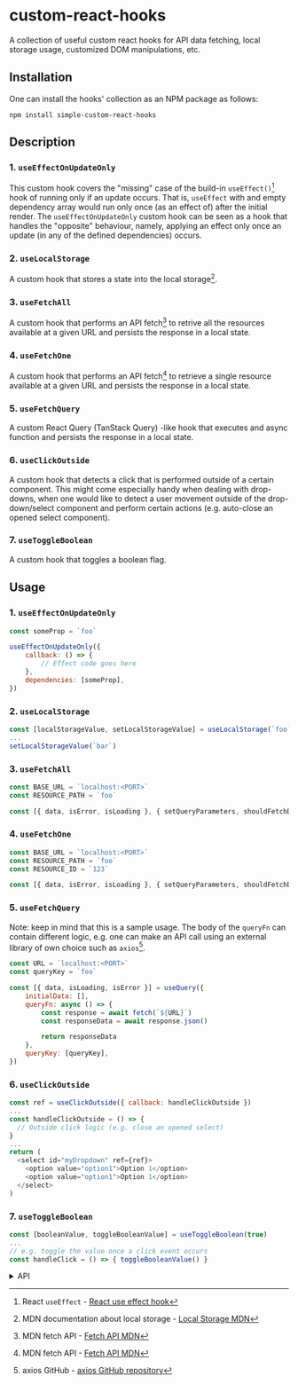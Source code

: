 # custom-react-hooks

A collection of useful custom react hooks for API data fetching, local storage usage, customized DOM manipulations, etc.

## Installation

One can install the hooks' collection as an NPM package as follows:

```
npm install simple-custom-react-hooks
```

## Description

### 1. `useEffectOnUpdateOnly`

This custom hook covers the "missing" case of the build-in `useEffect()`[^1] hook of running only if an update occurs. That is, `useEffect` with and empty dependency array would run only once (as an effect of) after the initial render.
The `useEffectOnUpdateOnly` custom hook can be seen as a hook that handles the "opposite" behaviour, namely, applying an effect only once an update (in any of the defined dependencies) occurs.

### 2. `useLocalStorage`

A custom hook that stores a state into the local storage[^2].

### 3. `useFetchAll`

A custom hook that performs an API fetch[^3] to retrive all the resources available at a given URL and persists the response in a local state.

### 4. `useFetchOne`

A custom hook that performs an API fetch[^3] to retrieve a single resource available at a given URL and persists the response in a local state.

### 5. `useFetchQuery`

A custom React Query (TanStack Query) -like hook that executes and async function and persists the response in a local state.

### 6. `useClickOutside`

A custom hook that detects a click that is performed outside of a certain component. This might come especially handy when dealing with drop-downs, when one would like to detect a user movement outside of the drop-down/select
component and perform certain actions (e.g. auto-close an opened select component).

### 7. `useToggleBoolean`

A custom hook that toggles a boolean flag.

## Usage

### 1. `useEffectOnUpdateOnly`

```js
const someProp = `foo`

useEffectOnUpdateOnly({
    callback: () => {
        // Effect code goes here
    },
    dependencies: [someProp],
})
```

### 2. `useLocalStorage`

```js
const [localStorageValue, setLocalStorageValue] = useLocalStorage(`foo`)
...
setLocalStorageValue(`bar`)
```

### 3. `useFetchAll`

```js
const BASE_URL = `localhost:<PORT>`
const RESOURCE_PATH = `foo`

const [{ data, isError, isLoading }, { setQueryParameters, shouldFetchData }] = useFetchAll(BASE_URL}/${RESOURCE_PATH}`)
```

### 4. `useFetchOne`

```js
const BASE_URL = `localhost:<PORT>`
const RESOURCE_PATH = `foo`
const RESOURCE_ID = `123`

const [{ data, isError, isLoading }, { setQueryParameters, shouldFetchData }] = useFetchAll(BASE_URL}/${RESOURCE_PATH}/${RESOURCE_ID}`)
```

### 5. `useFetchQuery`

Note: keep in mind that this is a sample usage. The body of the `queryFn` can contain different logic, e.g. one can make an API call using an external library of own choice such as `axios`[^4].

```js
const URL = `localhost:<PORT>`
const queryKey = `foo`

const [{ data, isLoading, isError }] = useQuery({
    initialData: [],
    queryFn: async () => {
        const response = await fetch(`${URL}`)
        const responseData = await response.json()

        return responseData
    },
    queryKey: [queryKey],
})
```

### 6. `useClickOutside`

```js
const ref = useClickOutside({ callback: handleClickOutside })
...
const handleClickOutside = () => {
  // Outside click logic (e.g. close an opened select)
}
...
return (
  <select id="myDropdown" ref={ref}>
    <option value="option1">Option 1</option>
    <option value="option1">Option 1</option>
  </select>
)
```

### 7. `useToggleBoolean`

```js
const [booleanValue, toggleBooleanValue] = useToggleBoolean(true)
...
// e.g. toggle the value once a click event occurs
const handleClick = () => { toggleBooleanValue() }
```

<details>
  <summary>API</summary>
  
  ### 1. useEffectOnUpdateOnly
  
  In the following `objArg: Args<T>` is used to describe the object that is passed to the hook.

```js
type = Args<T> = {
  dependencies: Array<T>
  callback: () => void
}
```

#### `objArg.dependencies`

Type: `Array<T>`

The array on which the effect depends.

#### `objArg.callback`

Type: `() => void`

The effect/function executed after an update in the dependency array occurs.

### 2. `useLocalStorage`

#### `key`

Type: `string`

The identifier to which the value that is stored corresponds to.

### 3. `useFetchAll`

#### `uri`

Type: `string`

#### `queryParams`

Type: `QueryParams`

Default value: `{ limit: 100 }: QueryParams`

```js
  type QueryParams = {
    limit: number
    page?: number
    sort?: Sort
  }

  type Sort = {
    sortOrder: SortOrderEnum
    sortField: string
  }

  enum SortOrderEnum {
    asc = `ASC`,
    DESC = `DESC`
  }
```

#### `initialData`

Type: `Array<T>`

Default value: `[]`

### 4. `useFetchOne`

#### `uri`

Type: `string`

#### `id`

Type: `string`

#### `initialData`

Type: `object`

### 5. `useFetchQuery`

In the following objArg: Args<T> is used to describe the object that is passed to the hook.

```js
type = Args<T> = {
  initialData: Array<T>
  queryKey: string
  callback: () => Promise<T>
}
```

#### `argObj.initialData`

Type: `Array<T>`

#### `argObj.queryKey`

Type: `Array<string>`

#### `queryFn`

Type: `() => Promise<T>`

### 6. `useClickOutside`

In the following objArg: Args is used to describe the object that is passed to the hook.

```js
type = Args = {
  callback: () => void
}
```

#### `argObj.callback`

# Type: `() => void`

### 7. `useToggleBoolean`

#### `initialValue`

Type: `boolean`

</details>

[^1]: React `useEffect` - [React use effect hook](https://react.dev/reference/react/useEffect)
[^2]: MDN documentation about local storage - [Local Storage MDN](https://developer.mozilla.org/en-US/docs/Web/API/Window/localStorage)
[^3]: MDN fetch API - [Fetch API MDN](https://developer.mozilla.org/en-US/docs/Web/API/Fetch_API)
[^4]: axios GitHub - [axios GitHub repository](https://github.com/axios/axios)
